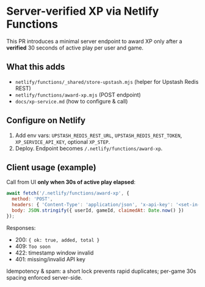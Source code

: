 # Server-verified XP via Netlify Functions

This PR introduces a minimal server endpoint to award XP only after a **verified** 30 seconds of active play per user and game.

## What this adds
- `netlify/functions/_shared/store-upstash.mjs` (helper for Upstash Redis REST)
- `netlify/functions/award-xp.mjs` (POST endpoint)
- `docs/xp-service.md` (how to configure & call)

## Configure on Netlify
1. Add env vars: `UPSTASH_REDIS_REST_URL`, `UPSTASH_REDIS_REST_TOKEN`, `XP_SERVICE_API_KEY`, optional `XP_STEP`.
2. Deploy. Endpoint becomes `/.netlify/functions/award-xp`.

## Client usage (example)
Call from UI **only when 30s of active play elapsed**:

```js
await fetch('/.netlify/functions/award-xp', {
  method: 'POST',
  headers: { 'Content-Type': 'application/json', 'x-api-key': '<set-in-env>' },
  body: JSON.stringify({ userId, gameId, claimedAt: Date.now() })
});
```

Responses:
- 200: `{ ok: true, added, total }`
- 409: `Too soon`
- 422: timestamp window invalid
- 401: missing/invalid API key

Idempotency & spam: a short lock prevents rapid duplicates; per-game 30s spacing enforced server-side.
